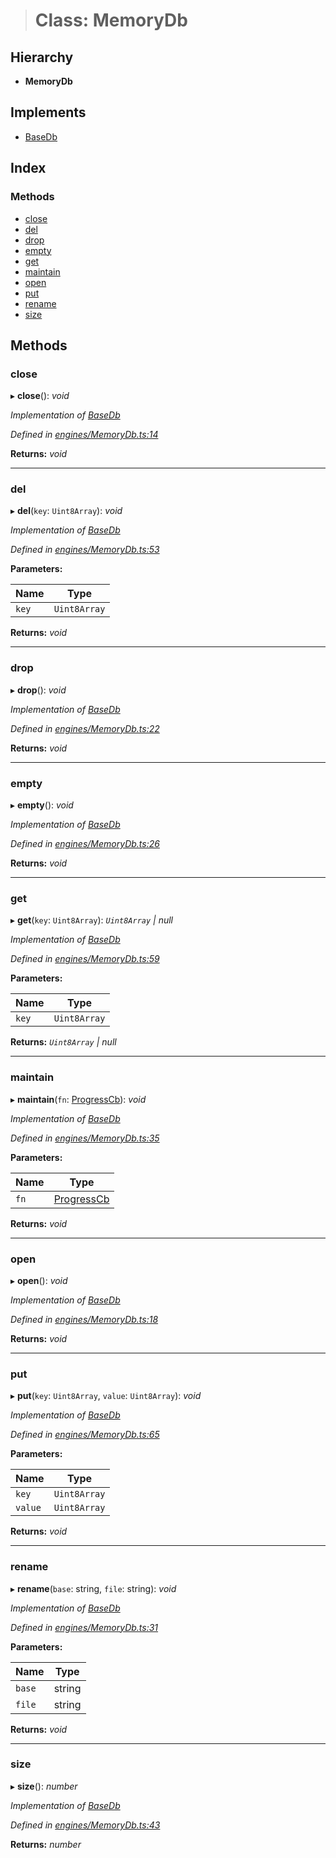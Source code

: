 > # Class: MemoryDb

## Hierarchy

* **MemoryDb**

## Implements

* [BaseDb](../interfaces/_types_.basedb.md)

## Index

### Methods

* [close](_engines_memorydb_.memorydb.md#close)
* [del](_engines_memorydb_.memorydb.md#del)
* [drop](_engines_memorydb_.memorydb.md#drop)
* [empty](_engines_memorydb_.memorydb.md#empty)
* [get](_engines_memorydb_.memorydb.md#get)
* [maintain](_engines_memorydb_.memorydb.md#maintain)
* [open](_engines_memorydb_.memorydb.md#open)
* [put](_engines_memorydb_.memorydb.md#put)
* [rename](_engines_memorydb_.memorydb.md#rename)
* [size](_engines_memorydb_.memorydb.md#size)

## Methods

###  close

▸ **close**(): *void*

*Implementation of [BaseDb](../interfaces/_types_.basedb.md)*

*Defined in [engines/MemoryDb.ts:14](https://github.com/polkadot-js/common/blob/884c965/packages/db/src/engines/MemoryDb.ts#L14)*

**Returns:** *void*

___

###  del

▸ **del**(`key`: `Uint8Array`): *void*

*Implementation of [BaseDb](../interfaces/_types_.basedb.md)*

*Defined in [engines/MemoryDb.ts:53](https://github.com/polkadot-js/common/blob/884c965/packages/db/src/engines/MemoryDb.ts#L53)*

**Parameters:**

Name | Type |
------ | ------ |
`key` | `Uint8Array` |

**Returns:** *void*

___

###  drop

▸ **drop**(): *void*

*Implementation of [BaseDb](../interfaces/_types_.basedb.md)*

*Defined in [engines/MemoryDb.ts:22](https://github.com/polkadot-js/common/blob/884c965/packages/db/src/engines/MemoryDb.ts#L22)*

**Returns:** *void*

___

###  empty

▸ **empty**(): *void*

*Implementation of [BaseDb](../interfaces/_types_.basedb.md)*

*Defined in [engines/MemoryDb.ts:26](https://github.com/polkadot-js/common/blob/884c965/packages/db/src/engines/MemoryDb.ts#L26)*

**Returns:** *void*

___

###  get

▸ **get**(`key`: `Uint8Array`): *`Uint8Array` | null*

*Implementation of [BaseDb](../interfaces/_types_.basedb.md)*

*Defined in [engines/MemoryDb.ts:59](https://github.com/polkadot-js/common/blob/884c965/packages/db/src/engines/MemoryDb.ts#L59)*

**Parameters:**

Name | Type |
------ | ------ |
`key` | `Uint8Array` |

**Returns:** *`Uint8Array` | null*

___

###  maintain

▸ **maintain**(`fn`: [ProgressCb](../modules/_types_.md#progresscb)): *void*

*Implementation of [BaseDb](../interfaces/_types_.basedb.md)*

*Defined in [engines/MemoryDb.ts:35](https://github.com/polkadot-js/common/blob/884c965/packages/db/src/engines/MemoryDb.ts#L35)*

**Parameters:**

Name | Type |
------ | ------ |
`fn` | [ProgressCb](../modules/_types_.md#progresscb) |

**Returns:** *void*

___

###  open

▸ **open**(): *void*

*Implementation of [BaseDb](../interfaces/_types_.basedb.md)*

*Defined in [engines/MemoryDb.ts:18](https://github.com/polkadot-js/common/blob/884c965/packages/db/src/engines/MemoryDb.ts#L18)*

**Returns:** *void*

___

###  put

▸ **put**(`key`: `Uint8Array`, `value`: `Uint8Array`): *void*

*Implementation of [BaseDb](../interfaces/_types_.basedb.md)*

*Defined in [engines/MemoryDb.ts:65](https://github.com/polkadot-js/common/blob/884c965/packages/db/src/engines/MemoryDb.ts#L65)*

**Parameters:**

Name | Type |
------ | ------ |
`key` | `Uint8Array` |
`value` | `Uint8Array` |

**Returns:** *void*

___

###  rename

▸ **rename**(`base`: string, `file`: string): *void*

*Implementation of [BaseDb](../interfaces/_types_.basedb.md)*

*Defined in [engines/MemoryDb.ts:31](https://github.com/polkadot-js/common/blob/884c965/packages/db/src/engines/MemoryDb.ts#L31)*

**Parameters:**

Name | Type |
------ | ------ |
`base` | string |
`file` | string |

**Returns:** *void*

___

###  size

▸ **size**(): *number*

*Implementation of [BaseDb](../interfaces/_types_.basedb.md)*

*Defined in [engines/MemoryDb.ts:43](https://github.com/polkadot-js/common/blob/884c965/packages/db/src/engines/MemoryDb.ts#L43)*

**Returns:** *number*